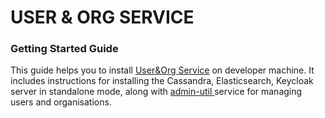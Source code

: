 # USER & ORG SERVICE

### Getting Started Guide

This guide helps you to install [User\&Org Service](https://github.com/project-sunbird/sunbird-lms-service) on developer machine. It includes instructions for installing the  Cassandra, Elasticsearch, Keycloak server in standalone mode, along with [admin-util ](https://github.com/project-sunbird/sunbird-apimanager-util)service for managing users and organisations.

